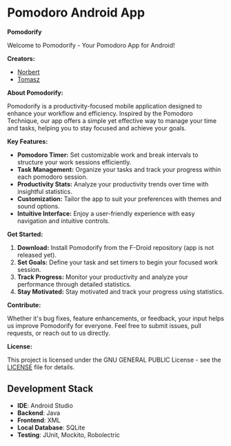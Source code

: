# Pomodoro Android App

**Pomodorify**

Welcome to Pomodorify - Your Pomodoro App for Android!

**Creators:**

- [Norbert](https://github.com/NorbertKoziana)
- [Tomasz](https://github.com/TomaszJarzabek15)

**About Pomodorify:**

Pomodorify is a productivity-focused mobile application designed to enhance your workflow and efficiency. Inspired by the Pomodoro Technique, our app offers a simple yet effective way to manage your time and tasks, helping you to stay focused and achieve your goals.

**Key Features:**

- **Pomodoro Timer:** Set customizable work and break intervals to structure your work sessions efficiently.
- **Task Management:** Organize your tasks and track your progress within each pomodoro session.
- **Productivity Stats:** Analyze your productivity trends over time with insightful statistics.
- **Customization:** Tailor the app to suit your preferences with themes and sound options.
- **Intuitive Interface:** Enjoy a user-friendly experience with easy navigation and intuitive controls.

**Get Started:**

1. **Download:** Install Pomodorify from the F-Droid repository (app is not released yet).
2. **Set Goals:** Define your task and set timers to begin your focused work session.
3. **Track Progress:** Monitor your productivity and analyze your performance through detailed statistics.
4. **Stay Motivated:** Stay motivated and track your progress using statistics.

**Contribute:**

Whether it's bug fixes, feature enhancements, or feedback, your input helps us improve Pomodorify for everyone. Feel free to submit issues, pull requests, or reach out to us directly.

**License:**

This project is licensed under the GNU GENERAL PUBLIC License - see the [LICENSE](https://github.com/Pomodorify/Pomodorify/blob/master/LICENSE) file for details.

## Development Stack

- **IDE**: Android Studio
- **Backend**: Java
- **Frontend**: XML
- **Local Database**: SQLite
- **Testing**: JUnit, Mockito, Robolectric
